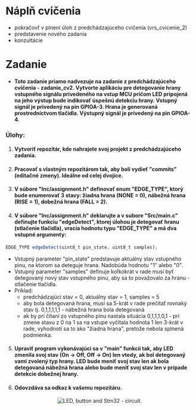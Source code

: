 # Náplň cvičenia
- pokračovť v plnení úloh z predchádzajúceho cvičenia (vrs_cvicenie_2)
- predstavenie nového zadania
- konzultácie


# Zadanie
- #### Toto zadanie priamo nadvezuje na zadanie z predchádzajúceho cvičenia - zadanie_cv2. Vytvorte aplikáciu pre detegovanie hrany vstupného signálu privedeného na vstup MCU pričom LED pripojená na jeho výstup bude indikovať úspešnú detekciu hrany. Vstupný signál je privedený na pin GPIOA-3. Hrana je generovaná prostredníctvom tlačidla. Výstupný signál je privedený na pin GPIOA-4.

### Úlohy:
 1. #### Vytvoriť repozitár, kde nahrajete svoj projekt z predchádzajúceho zadania.
 2. #### Pracovať s vlastným repozitárom tak, aby boli vydieť "commits" (editačné zmeny). Ideálne od celej dvojice.
 3. #### V súbore "Inc/assignment.h" definovať enum "EDGE_TYPE", ktorý bude enumerovať 3 stavy: žiadna hrana (NONE = 0), nábežná hrana (RISE = 1), dobežná hrana (FALL = 2).
 4. #### V súbore "Inc/assignment.h" deklarujte a v subore "Src/main.c" definujte funkciu "edgeDetect", ktorej úlohou je detegovať hranu (stlačenie tlačidla), vracia hodnotu typu "EDGE_TYPE" a má dva vstupné argumenty:
 
```javascript
EDGE_TYPE edgeDetect(uint8_t pin_state, uint8_t samples);
```
  - Vstupný parameter "pin_state" predstavuje aktuálny stav vstupného pinu, na ktorom sa deteguje hrana. Nadobúda hodnotu "1" alebo "0". 
  - Vstupný parameter "samples" definuje koľkokrát v rade musí byť detegovaný nový stav vstupného pinu, aby sa to považovalo za hranu - stlačenie tlačidla.
  - Príklad: 
    - predchádzajúci stav = 0, aktuálny stav = 1, samples = 5
    - aby bola detegovaná hrana, musí sa 5-krát v rade prečítať rovnaký stav tj. 0,1,1,1,1,1 - nábežná hrana bola detegovaná
    - ak by pri čítaní zo vstupného pinu nastala situácia 0,1,1,1,0,1 - pri zmene stavu z 0 na 1 sa na vstupe vyčítala hodnota 1 len 3-krát v rade, vyhodnotí sa to ako "žiadna hrana", pretože nebola splnená podmienka.
   
5. #### Upraviť program vykonávajúci sa v "main" funkcii tak, aby LED zmenila svoj stav (On -> Off, Off -> On) len vtedy, ak bol detegovaný vami zvolený typ hrany. LED bude meniť svoj stav len ak bola detegovaná nábežná hrana alebo bude meniť svoj stav len v prípade detekcie dobežnej hrany. 


6. #### Odovzdáva sa odkaz k vašemu repozitáru.
 
 <p align="center">
    <img src="https://github.com/VRS-Predmet/vrs_cvicenie_2/blob/master/documents/edge_detect.png"  title="LED, button and Stm32 - circuit.">
</p>
